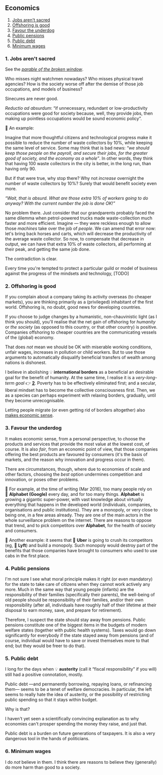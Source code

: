 ## Economics

1. [Jobs aren't sacred](#1-jobs-arent-sacred)
1. [Offshoring is good](#2-offshoring-is-good)
1. [Favour the underdog](#3-favour-the-underdog)
1. [Public pensions](#4-public-pensions)
1. [Public debt](#5-public-debt)
1. [Minimum wages](#6-minimum-wages)

### 1. Jobs aren't sacred

See the [*parable of the broken window*](https://en.wikipedia.org/wiki/Parable_of_the_broken_window).

Who misses night watchmen nowadays?
Who misses physical travel agencies?
How is the society worse off after the demise of those job occupations, and models of business?

Sinecures are never good.

*Reductio ad absurdum*: &ldquo;if unnecessary, redundant or low-productivity occupations were good for society because, well, they provide jobs, then making up
pointless occupations would be sound economic policy&rdquo;.

<span class="icon eg">💭</span>&nbsp;An example:

Imagine that more thoughtful citizens and technological progress make it possible to reduce the number of waste collectors by 10%, while keeping the
same level of service.
Some may think that is bad news: *&ldquo;we should keep those people on the payroll, and secure their jobs, for the greater good of society, and the economy as
a whole&rdquo;*.
In other words, they think that having 100 waste collectors in the city is better, in the long run, than having only 90.

But if that were true, why stop there?
Why not *increase* overnight the number of waste collectors by 10%?
Surely that would benefit society even more.

*&ldquo;Wait, that is absurd.
What are those extra 10% of workers going to do anyway?
With the current number the job is done OK!&rdquo;*

No problem there.
Just consider that our grandparents probably faced the same dilemma when petrol-powered trucks made waste-collection much faster and more efficient.
Imagine&nbsp;&mdash;&nbsp;they were reckless enough to allow those *machines* take over the job of *people*.
We can amend that error now: let's bring back horses and carts, which will decrease the productivity of the average waste collector.
So now, to compensate that decrease in output, we can have that extra 10% of waste collectors, all performing at their peak, and getting the same job done.

The contradiction is clear.

Every time you're tempted to protect a particular guild or model of business against the progress of the mindsets and technology, [TODO]

### 2. Offshoring is good

If you complain about a company taking its activity overseas (to cheaper markets), you are thinking primarily as a (privileged) inhabitant of the first world.
Offshoring is, no doubt, good news for developing countries.

If you choose to judge changes by a humanistic, non-chauvinistic light (as I think you should), you'll realise that the net gain of offshoring for *humanity*
or *the society* (as opposed to this country, or that other country) is positive.
Companies offshoring to cheaper countries are the communicating vessels of the (global) economy.

That does *not* mean we should be OK with miserable working conditions, unfair wages, increases in pollution or child workers.
But to use those arguments to automatically disqualify beneficial transfers of wealth among nations is dishonest.

I believe in abolishing <span class="icon idea">💡</span>&nbsp;**international borders** as a beneficial an desirable goal for the benefit of humanity.
At the same time, I realise it is a *very-long-term goal* <span class="icon ref">👉</span>&nbsp;[**2**](footnotes.md#2).
Poverty has to be effectively eliminated first; and a secular, liberal mindset has to become the collective consciousness first.
Then, we as a species can perhaps experiment with relaxing borders, gradually, until they become unrecognisable.

Letting people migrate (or even getting rid of borders altogether) also
[makes economic sense](http://www.theatlantic.com/business/archive/2015/10/get-rid-borders-completely/409501/).

### 3. Favour the underdog

It makes economic sense, from a personal perspective, to choose the products and services that provide the most value at the lowest cost, of course.
It is also *fair*, from an economic point of view, that those companies offering the best products are favoured by consumers (it's the basis of markets, and the
reason why innovation and progress occur in them).

There are circumstances, though, where due to economies of scale and other factors, choosing the *best* option undermines competition and innovation, or poses
other problems.

<span class="icon eg">💭</span>&nbsp;For example, at the time of writing (Mar 2016), too many people rely on 👤&nbsp;**Alphabet (Google)** every day, and for too many
things.
**Alphabet** is growing a gigantic super-power, with vast knowledge about virtually everything that happens in the developed world (individuals, companies,
organisations and public institutions).
They are a monopoly, or very close to being one, in a few areas already.
They are one of the main actors in the whole surveillance problem on the internet.
There are reasons to oppose that trend, and to pick competitors over **Alphabet**, for the health of society and consumers.

<span class="icon eg">💭</span>&nbsp;Another example: it seems that 👤&nbsp;**Uber** is going to crush its competitors (eg, 👤&nbsp;**Lyft**) and build a
monopoly.
Such monopoly would destroy part of the benefits that those companies have brought to consumers who used to use cabs in the first place.

### 4. Public pensions

I'm not sure I see what moral principle makes it right (or even mandatory) for the state to take care of citizens when they cannot work actively any more.
Much in the same way that young people (infants) are the responsibility of their families (specifically their parents), the well-being of old people should be
responsibility of their families, and/or their own responsibility (after all, individuals have roughly half of their lifetime at their disposal to earn money,
save, and prepare for retirement).

Therefore, I suspect the state should stay away from pensions.
Public pensions constitute one of the biggest items in the budgets of modern welfare states (together with public health systems).
Taxes would go down significantly for everybody if the state stayed away from pensions (and of course, individual would have to save or invest themselves more
to that end; but they would be freer to do that).

### 5. Public debt

I long for the days when <span class="icon idea">💡</span>&nbsp;**austerity** (call it &ldquo;fiscal responsibility&rdquo; if you will) still had a positive
connotation, mostly.

Public debt&nbsp;&mdash;and permanently borrowing, repaying loans, or refinancing them&mdash;&nbsp;seems to be a tenet of welfare democracies.
In particular, the left seems to really hate the idea of austerity, or the possibility of restricting public spending so that it stays within budget.

Why is that?

I haven't yet seen a scientifically convincing explanation as to why economies can't prosper spending the money they raise, and just that.

Public debt is a burden on future generations of taxpayers.
It is also a very dangerous tool in the hands of politicians.

### 6. Minimum wages

I do *not* believe in them.
I think there are reasons to believe they (generally) do more harm than good to a society.
